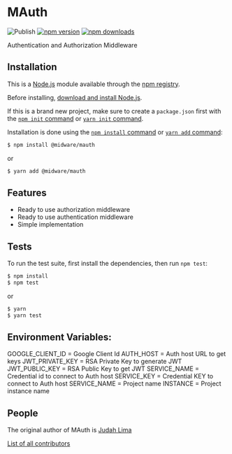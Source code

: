 # MAuth

![Publish](https://github.com/Judahh/mauth/workflows/Publish/badge.svg)
[![npm version](https://badge.fury.io/js/%40midware%2Fmauth.svg)](https://badge.fury.io/js/%40midware%2Fmauth)
[![npm downloads](https://img.shields.io/npm/dt/%40midware%2Fmauth.svg)](https://img.shields.io/npm/dt/%40midware%2Fmauth.svg)

Authentication and Authorization Middleware

## Installation

This is a [Node.js](https://nodejs.org/en/) module available through the
[npm registry](https://www.npmjs.com/).

Before installing,
[download and install Node.js](https://nodejs.org/en/download/).

If this is a brand new project, make sure to create a `package.json` first with
the [`npm init` command](https://docs.npmjs.com/creating-a-package-json-file) or
[`yarn init` command](https://classic.yarnpkg.com/en/docs/cli/init/).

Installation is done using the
[`npm install` command](https://docs.npmjs.com/getting-started/installing-npm-packages-locally)
or [`yarn add` command](https://classic.yarnpkg.com/en/docs/cli/add):

```bash
$ npm install @midware/mauth
```

or

```bash
$ yarn add @midware/mauth
```

## Features

- Ready to use authorization middleware
- Ready to use authentication middleware
- Simple implementation

## Tests

To run the test suite, first install the dependencies, then run `npm test`:

```bash
$ npm install
$ npm test
```

or

```bash
$ yarn
$ yarn test
```

## Environment Variables:
GOOGLE_CLIENT_ID = Google Client Id
AUTH_HOST = Auth host URL to get keys
JWT_PRIVATE_KEY = RSA Private Key to generate JWT
JWT_PUBLIC_KEY = RSA Public Key to get JWT
SERVICE_NAME = Credential id to connect to  Auth host
SERVICE_KEY = Credential KEY to connect to  Auth host
SERVICE_NAME = Project name
INSTANCE = Project instance name

## People

The original author of MAuth is [Judah Lima](https://github.com/Judahh)

[List of all contributors](https://github.com/Judahh/mauth/graphs/contributors)
